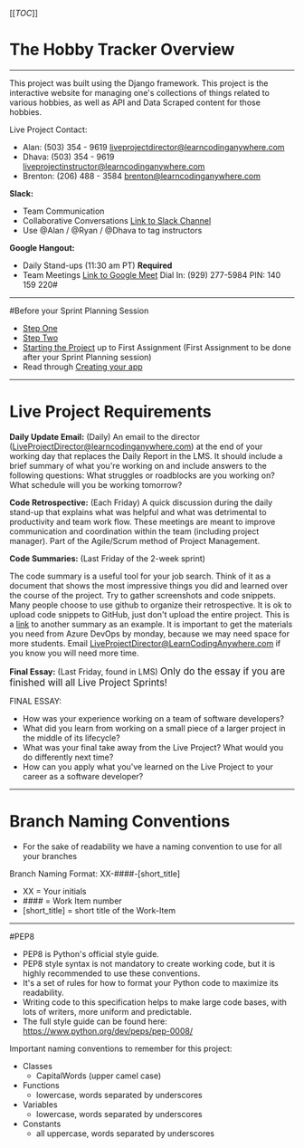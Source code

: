 [[_TOC_]]


# The Hobby Tracker Overview
---
This project was built using the Django framework. This project is the interactive website for managing one's collections of things related to various hobbies, as well as API and Data Scraped content for those hobbies.

Live Project Contact: 
- Alan: (503) 354 - 9619 [liveprojectdirector@learncodinganywhere.com]()
- Dhava: (503) 354 - 9619 [liveprojectinstructor@learncodinganywhere.com]()
- Brenton: (206) 488 - 3584 [brenton@learncodinganywhere.com]()


**Slack:**
- Team Communication
- Collaborative Conversations
[Link to Slack Channel](https://join.slack.com/t/pythonliveproject/shared_invite/enQtODQxNDIzNzIwODIzLTAzODcxMzdjMTdhYWY2OWRkYzY4YjkwOTZmMWUxMDJiYjRmNGE2OWNhYjZlZDg2NTNlMGJkOWNjNTk4OTI4OTI) 
- Use @Alan / @Ryan  / @Dhava to tag instructors

**Google Hangout:**
- Daily Stand-ups (11:30 am PT) **Required**
- Team Meetings 
[Link to Google Meet](https://meet.google.com/vno-niei-wbb) Dial In: (929) 277-5984 PIN: 140 159 220#

---
#Before your Sprint Planning Session
- [Step One](https://docs.google.com/document/d/144kD40TogedXC_IO6YjhrOlXa_Ar_3JzhOjyk3KuCEc/edit?usp=sharing)
- [Step Two](https://docs.google.com/document/d/1Cj-kmw7ppEWJT3V0pXJYF1Oqz-Ilg7Bl9W5ZNuatNzs/edit?usp=sharing)
- [Starting the Project](/Starting-the-Project) up to First Assignment
(First Assignment to be done after your Sprint Planning session)
- Read through [Creating your app](/Creating-Your-App)

---
# Live Project Requirements
**Daily Update Email:**
(Daily)
An email to the director (LiveProjectDirector@learncodinganywhere.com) at the end of your working day that replaces the Daily Report in the LMS. It should include a brief summary of what you're working on and include answers to the following questions:
What struggles or roadblocks are you working on?
What schedule will you be working tomorrow?

**Code Retrospective:**
(Each Friday)
A quick discussion during the daily stand-up that explains what was helpful and what was detrimental to productivity and team work flow. These meetings are meant to improve communication and coordination within the team (including project manager). Part of the Agile/Scrum method of Project Management.

**Code Summaries:**
(Last Friday of the 2-week sprint)

The code summary is a useful tool for your job search. Think of it as a document that shows the most impressive things you did and learned over the course of the project. Try to gather screenshots and code snippets. Many people choose to use github to organize their retrospective. It is ok to upload code snippets to GitHub,  just don't upload the entire project. This is a [link](https://github.com/BenjaminLSchwab/JobPlacementDashboard) to another summary as an example. It is important to get the materials you need from Azure DevOps by monday, because we may need space for more students. Email LiveProjectDirector@LearnCodingAnywhere.com if you know you will need more time.


**Final Essay:** 
(Last Friday, found in LMS)
<big>Only do the essay if you are finished will all Live Project Sprints!</big>

FINAL ESSAY:
- How was your experience working on a team of software developers?
- What did you learn from working on a small piece of a larger project in the middle of its lifecycle?
- What was your final take away from the Live Project? What would you do differently next time?
- How can you apply what you've learned on the Live Project to your career as a software developer?
---
# Branch Naming Conventions
- For the sake of readability we have a naming convention to use for all your branches

Branch Naming Format:
XX-####-[short_title]

- XX = Your initials
- \#### = Work Item number
- [short_title] = short title of the Work-Item

---
#PEP8 

- PEP8 is Python's official style guide. 
- PEP8 style syntax is not mandatory to create working code, but it is highly recommended to use these conventions.
- It's a set of rules for how to format your Python code to maximize its readability. 
- Writing code to this specification helps to make large code bases, with lots of writers, more uniform and predictable.  
- The full style guide can be found here: https://www.python.org/dev/peps/pep-0008/

Important naming conventions to remember for this project:
- Classes
   - CapitalWords (upper camel case)
- Functions
   - lowercase, words separated by underscores
- Variables
   - lowercase, words separated by underscores
- Constants
   - all uppercase, words separated by underscores
